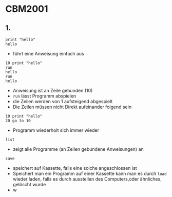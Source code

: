 <!-- lang:de_DE -->

# CBM2001
## 1. 

```
print "hello"
hello
```
* führt eine Anweisung einfach aus
```
10 print "hello"
run
hello
run
hello
```
* Anweisung ist an Zeile gebunden (10)
* ``` run ``` lässt Programm abspielen 
* die Zeilen werden von 1 aufsteigend abgespielt
* Die Zeilen müssen nicht Direkt aufeinander folgend sein 
```
10 print "hello"
20 go to 10 
```
* Programm wiederholt sich immer wieder 
```
list
```
* zeigt alle Programme (an Zeilen gebundene Anweisungen) an
``` 
save 
```
* speichert auf Kassette, falls eine solche angeschlossen ist
* Speichert man ein Programm auf einer Kassette kann man es durch ``` load ```
wieder laden, falls es durch ausstellen des Computers,oder ähnliches, gelöscht wurde
* w